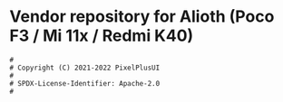 # Vendor repository for Alioth (Poco F3 / Mi 11x / Redmi K40)
```
#
# Copyright (C) 2021-2022 PixelPlusUI
#
# SPDX-License-Identifier: Apache-2.0
#
```
